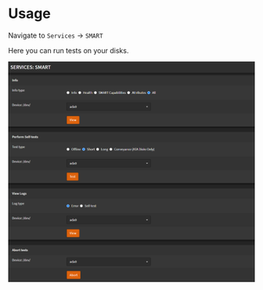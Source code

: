 # Usage

Navigate to `Services` -> `SMART`

Here you can run tests on your disks.

![smart-tests](img/smart-tests.png)
